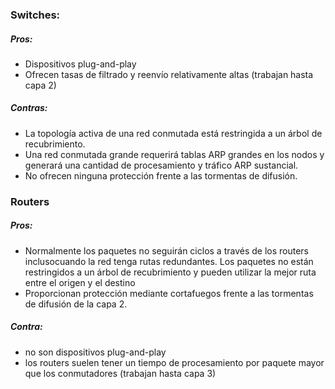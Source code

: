 ### Switches:
##### Pros:
- Dispositivos plug-and-play
- Ofrecen tasas de filtrado y reenvío relativamente altas (trabajan hasta capa 2)
##### Contras:
- La topología activa de una red conmutada está restringida a un árbol de recubrimiento.
- Una red conmutada grande requerirá tablas ARP grandes en los nodos y generará una cantidad de procesamiento y tráfico ARP sustancial.
- No ofrecen ninguna protección frente a las tormentas de difusión.

### Routers
##### Pros:
- Normalmente los paquetes no seguirán ciclos a través de los routers inclusocuando la red tenga rutas redundantes. Los paquetes no están restringidos a un árbol de recubrimiento y pueden utilizar la mejor ruta entre el origen y el destino
- Proporcionan protección mediante cortafuegos frente a las tormentas de difusión de la capa 2.
##### Contra:
- no son dispositivos plug-and-play
- los routers suelen tener un tiempo de procesamiento por paquete mayor que los conmutadores (trabajan hasta capa 3)

